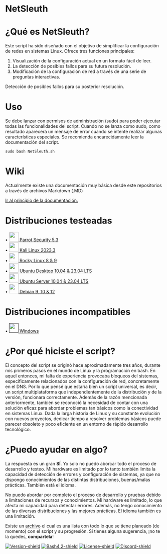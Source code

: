 # NetSleuth


# ¿Qué es NetSleuth?


Este script ha sido diseñado con el objetivo de simplificar la configuración de redes en sistemas Linux. Ofrece tres funciones principales:

  1. Visualización de la configuración actual en un formato fácil de leer.
  2. La detección de posibles fallos para su futura resolución.
  3. Modificación de la configuración de red a través de una serie de preguntas interactivas.

Detección de posibles fallos para su posterior resolución.


# Uso

Se debe lanzar con permisos de administración (sudo) para poder ejecutar todas las funcionalidades del script.
Cuando no se lanza como sudo, como resultado aparecerá un mensaje de error cuando se intente realizar algunas características especiales.
Se recomienda encarecidamente leer la documentación del script.
```
sudo bash NetSleuth.sh
```


# Wiki

Actualmente existe una documentación muy básica desde este repositorios a través de archivos Markdown (.MD)

[Ir al principio de la documentación.](/docs/First-steps.MD)


# Distribuciones testeadas

• <a href="https://parrotsec.org/"> <img src="https://upload.wikimedia.org/wikipedia/commons/4/45/Parrot_Logo.png" width="30" height="30"> Parrot Security 5.3</a><br>
• <a href="https://kali.org"> <img src="https://upload.wikimedia.org/wikipedia/commons/thumb/2/2b/Kali-dragon-icon.svg/2048px-Kali-dragon-icon.svg.png" width="30" height="30"> Kali Linux 2023.3</a><br>
• <a href="https://rockylinux.org/"> <img src="https://upload.wikimedia.org/wikipedia/commons/thumb/7/77/Rocky_Linux_logo.svg/4096px-Rocky_Linux_logo.svg.png" width="30" height="30"> Rocky Linux 8 & 9</a><br>
• <a href="https://ubuntu.com/download/desktop"> <img src="https://upload.wikimedia.org/wikipedia/commons/thumb/9/9e/UbuntuCoF.svg/2048px-UbuntuCoF.svg.png" width="30" height="30"> Ubuntu Desktop 10.04 & 23.04 LTS</a><br>
• <a href="https://ubuntu.com/download/server"> <img src="https://upload.wikimedia.org/wikipedia/commons/1/16/Ubuntu_and_Ubuntu_Server_Icon.png" width="30" height="30"> Ubuntu Server 10.04 & 23.04 LTS</a><br>
• <a href="https://ubuntu.com/download/server"> <img src="https://upload.wikimedia.org/wikipedia/commons/1/16/Ubuntu_and_Ubuntu_Server_Icon.png" width="30" height="30"> Debian 9, 10 & 12</a><br>


# Distribuciones incompatibles
• <a href=""> <img src="" width="30" height="30"> Windows</a><br>


# ¿Por qué hiciste el script?


El concepto del script se originó hace aproximadamente tres años, durante mis primeros pasos en el mundo de Linux y la programación en bash. En aquel entonces, mi falta de experiencia provocaba bloqueos del sistemas, específicamente relacionados con la configuración de red, concretamente en el DNS. Por lo que pensé que estaría bien un script universal, es decir, un script multiplataforma que independientemente de la distribución y de la versión, funcionara correctamente.
Además de la razón mencionada anteriormente, también se reconoció la necesidad de contar con una solución eficaz para abordar problemas tan básicos como la conectividad en sistemas Linux. Dada la larga historia de Linux y su constante evolución con nuevos proyectos, dedicar tiempo a resolver problemas básicos puede parecer obsoleto y poco eficiente en un entorno de rápido desarrollo tecnológico.


# ¿Puedo ayudar en algo?

La respuesta es un gran **SÍ**. Yo solo no puedo aborcar todo el proceso de desarrollo y testeo. Mi hardware es limitado por lo tanto también limita la capacidad de detección de errores y configuración de sistemas, ya que no dispongo conocimientos de las distintas distribuciones, buenas/malas prácticas. También está el idioma.

No puedo abordar por completo el proceso de desarrollo y pruebas debido a limitaciones de recursos y conocimientos. Mi hardware es limitado, lo que afecta mi capacidad para detectar errores. Además, no tengo conocimiento de las diversas distribuciones y las mejores prácticas. El idioma también es una limitación.

Existe un [archivo](/TODO.MD) el cual es una lista con todo lo que se tiene planeado (de momento) con el script y su progresión. Si tienes alguna sugerencia, ¡no te la quedes, **compartela**!


[comment]: <> (VARIABLE DEFINITIONS OF SHIELDS)

[Version-shield]: https://img.shields.io/badge/version-11.21-blue.svg?style=flat-square&colorA=273133&colorB=0093ee "Latest version"
[Bash4.2-shield]: https://img.shields.io/badge/bash-4.2%2B-blue.svg?style=flat-square&colorA=273133&colorB=purple "Bash 4.2 or later"
[License-shield]: https://img.shields.io/badge/license-GPL%20v3%2B-blue.svg?style=flat-square&colorA=273133&colorB=00db00 "GPL v3+"
[Discord-shield]: https://img.shields.io/discord/1164646485372178504.svg?style=flat-square&colorA=273133&colorB=CBA317&logo=discord&label=Server



[![Version-shield]](https://raw.githubusercontent.com/9alexx3/NetSleuth/main/CHANGELOG.md) [![Bash4.2-shield]](https://www.gnu.org/savannah-checkouts/gnu/bash/manual/bash.html) [![License-shield]](https://raw.githubusercontent.com/9alexx3/NetSleuth/main/LICENSE.md) [![Discord-shield]](https://discord.gg/wv35VBJrHM)
